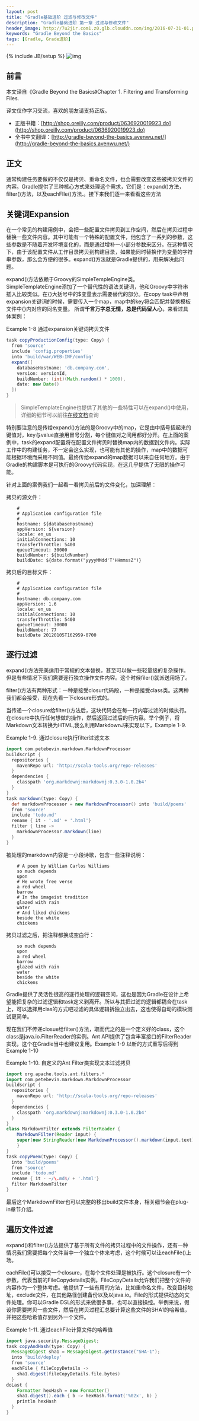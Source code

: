 ```yaml
---
layout: post
title: "Gradle基础进阶 过滤与修改文件"
description: "Gradle基础进阶 第一章 过滤与修改文件"
header_image: http://7u2jir.com1.z0.glb.clouddn.com/img/2016-07-31-01.png
keywords: "Gradle Beyond the Basics"
tags: [Gradle, Grade进阶]
---
```

{% include JB/setup %}
![img](http://7u2jir.com1.z0.glb.clouddn.com/img/2016-07-31-01.png)

## 前言

本文译自《Gradle Beyond the Basics》Chapter 1. Filtering and Transforming Files.

译文仅作学习交流，喜欢的朋友请支持正版。

* 正版书籍：[http://shop.oreilly.com/product/0636920019923.do](http://shop.oreilly.com/product/0636920019923.do)
* 全书中文翻译：[http://gradle-beyond-the-basics.avenwu.net/](http://gradle-beyond-the-basics.avenwu.net/)

## 正文

通常构建任务要做的不仅仅是拷贝、重命名文件，也会需要改变这些被拷贝文件的内容。Gradle提供了三种核心方式来处理这个需求，它们是：expand()方法，filter()方法，以及eachFIle()方法.。接下来我们逐一来看看这些方法

## 关键词Expansion

在一个常见的构建用例中，会把一些配置文件拷贝到工作空间，然后在拷贝过程中替换一些文件内容。其中可能有一个特殊的配置文件，他包含了一系列的参数，这些参数是不随着开发环境变化的，而是通过增补一小部分参数来区分。在这种情况下，由于该配置文件从工作目录拷贝到构建目录，如果能同时替换作为变量的字符串参数，那么会方便的很多。expand()方法就是Gradle提供的，用来解决此问题。

expand()方法依赖于Groovy的SimpleTempleEngine类。SimpleTemplateEngine添加了一个替代性的语法关键词，他和Groovy中字符串插入比较类似。在{}大括号中的$变量表示需要替代的部分。在copy task中声明expansion关键词的时候，需要传入一个map，map中的key将会匹配并替换模板文件中{}内对应的同名变量。
所谓**千言万字总无情，总是代码留人心**，来看过具体案例：

Example 1-8 通过expansion关键词拷贝文件

```groovy
task copyProductionConfig(type: Copy) {
  from 'source'
  include 'config.properties'
  into 'build/war/WEB-INF/config'
  expand([
    databaseHostname: 'db.company.com',
    version: versionId,
    buildNumber: (int)(Math.random() * 1000), 
    date: new Date()
  ]) 
}
```

> SimpleTemplateEngine也提供了其他的一些特性可以在expand()中使用，详细的细节可以前往[在线文档](http://docs.groovy-lang.org/latest/html/api/groovy/text/SimpleTemplateEngine.html)查询

特别要注意的是传给expand()方法的是Groovy中的map，它是由中括号括起来的键值对，key与value直接用冒号分割，每个键值对之间用都好分开。在上面的案例中，task的expand配置将在配置文件拷贝时替换map内的数据到文件内。实际工作中的构建任务，不一定会这么实现，也可能有其他的操作，map中的数据可能根据环境而采用不同值。最终传给expand的map数据可以来自任何地方。由于Gradle的构建脚本是可执行的Groovy代码实现，在这几乎提供了无限的操作可能。

针对上面的案例我们一起看一看拷贝前后的文件变化，加深理解：

拷贝的源文件：

```
    #
    # Application configuration file
    #
    hostname: ${databaseHostname}
    appVersion: ${version}
    locale: en_us
    initialConnections: 10
    transferThrottle: 5400
    queueTimeout: 30000
    buildNumber: ${buildNumber}
    buildDate: ${date.format("yyyyMMdd'T'HHmmssZ")}
```

拷贝后的目标文件：

```
    #
    # Application configuration file
    #
    hostname: db.company.com
    appVersion: 1.6
    locale: en_us
    initialConnections: 10
    transferThrottle: 5400
    queueTimeout: 30000
    buildNumber: 77
    buildDate 20120105T162959-0700
```

## 逐行过滤

expand()方法完美适用于常规的文本替换，甚至可以做一些轻量级的复杂操作。但是有些情况下我们需要逐行独立操作文件内容。这个时候filer()就派送用场了。

filter()方法有两种形式：一种是接受closur代码段，一种是接受class类。这两种我们都会接受，现在先看一下closure形式的。

当传递一个closure给filter()方法后，这块代码会在每一行内容过滤的时候执行。在closure中执行任何想做的操作，然后返回过滤后的行内容。举个例子，将Markdown文本转换为HTML,我么利用MarkdownJ来实现以下，Example 1-9.

Example 1-9. 通过closure执行filter过滤文本

```groovy
import com.petebevin.markdown.MarkdownProcessor
buildscript {
  repositories {
    mavenRepo url: 'http://scala-tools.org/repo-releases'
  }
  dependencies {
    classpath 'org.markdownj:markdownj:0.3.0-1.0.2b4'
  } 
}
task markdown(type: Copy) {
  def markdownProcessor = new MarkdownProcessor() into 'build/poems'
  from 'source'
  include 'todo.md'
  rename { it - '.md' + '.html'}
  filter { line ->
    markdownProcessor.markdown(line)
  }
}
```

被处理的markdown内容是一小段诗歌，包含一些注释说明：

```
    # A poem by William Carlos Williams
    so much depends
    upon
    # He wrote free verse
    a red wheel
    barrow
    # In the imageist tradition
    glazed with rain
    water
    # And liked chickens
    beside the white
    chickens
```

拷贝过滤之后，把注释都换成空白行：

```
    so much depends
    upon
    a red wheel
    barrow
    glazed with rain
    water
    beside the white
    chickens
```

Gradle提供了灵活性很高的逐行处理的逻辑空间，这也是因为Gradle在设计上希望能把复杂的过滤逻辑和task定义剥离开。所以与其把过滤的逻辑都耦合在task上，可以选择用clas的方式吧过滤的具体逻辑拆独立出去，这也使得自动的模块测试更简单。

现在我们不传递closue给filter()方法，取而代之的是一个定义好的class，这个class是java.io.FilterReader的实例。Ant API提供了包含丰富接口的FilterReader实现，这个在Gradle当中也建议复用。Example 1-9 以新的方式重写后得到Example 1-10

Example 1-10. 自定义的Ant Filter类实现文本过滤拷贝

```groovy
import org.apache.tools.ant.filters.*
import com.petebevin.markdown.MarkdownProcessor
buildscript {
  repositories {
    mavenRepo url: 'http://scala-tools.org/repo-releases'
  }
  dependencies {
    classpath 'org.markdownj:markdownj:0.3.0-1.0.2b4'
  } 
}
class MarkdownFilter extends FilterReader { 
    MarkdownFilter(Reader input) {
    super(new StringReader(new MarkdownProcessor().markdown(input.text))) 
    }
}
task copyPoem(type: Copy) {
  into 'build/poems'
  from 'source'
  include 'todo.md'
  rename { it - ~/\.md$/ + '.html'}
  filter MarkdownFilter
}
```

最后这个MarkdownFilter也可以完整的移出build文件本身，相关细节会在plug-in章节介绍。

## 遍历文件过滤

expand()和filter()方法提供了基于所有文件的拷贝过程中的文件操作，还有一种情况我们需要把每个文件当中一个独立个体来考虑，这个时候可以让eachFile()上场。

eachFile()可以接受一个closure，在每个文件处理是被执行。这个closure有一个参数，代表当前的FileCopydetails实例。FileCopyDetails允许我们把整个文件的内容作为一个整体考虑。他提供了一些有用的方法，比如重命名文件，改变目标地址，exclude文件，在其他路径创建备份以及以java.io。File的形式提供动态的文件处理。你可以Gradle DSL的形式来做很多事，也可以直接操控。举例来说，假设你需要拷贝一些文件，然后在拷贝过程汇总要计算这些文件的SHA1的哈希值，并把这些哈希值存到另外一个文件。

Example 1-11. 通过eachFile计算文件的哈希值

```groovy
import java.security.MessageDigest; 
task copyAndHash(type: Copy) {
  MessageDigest sha1 = MessageDigest.getInstance("SHA-1");
  into 'build/deploy'
  from 'source'
  eachFile { fileCopyDetails ->
    sha1.digest(fileCopyDetails.file.bytes)
  }
doLast {
    Formatter hexHash = new Formatter() 
    sha1.digest().each { b -> hexHash.format('%02x', b) } 
    println hexHash
  } 
}
```